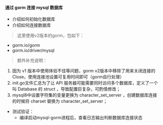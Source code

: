 #### 通过 gorm 连接 mysql 数据库
- 介绍如何初始化数据库
- 介绍如何连接数据库

> 这里使用v2版本的gorm，包如下：

- gorm.io/gorm
- gorm.io/driver/mysql

> 额外补充说明：

1. 因为 v1 版本中使用体验不佳等问题，gorm v2版本中移除了用来关闭连接的Close，使用连接池设置可复用时间即可（gorm自行处理）
2. init.go文件汇总为了让 API 服务器可能需要同时访问多个数据库，定义了一个叫 Database 的 struct ，导致配置巨复杂，可酌情修改；
3. mysql8中设置字符集的变量更换为 character_set_server ，创建数据库连接的时候将 charset 替换为 character_set_server；

- 测试验证：
    - 编译启动mysql-gorm进程后，查看日志输出判断数据库连接状态
